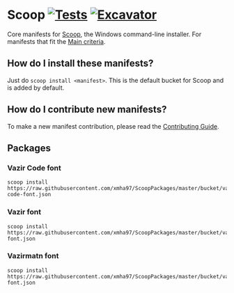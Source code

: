 # Scoop [![Tests](https://github.com/ScoopInstaller/Main/actions/workflows/ci.yml/badge.svg)](https://github.com/ScoopInstaller/Main/actions/workflows/ci.yml) [![Excavator](https://github.com/ScoopInstaller/Main/actions/workflows/excavator.yml/badge.svg)](https://github.com/ScoopInstaller/Main/actions/workflows/excavator.yml)

Core manifests for [Scoop](https://scoop.sh), the Windows command-line installer. For manifests that fit the [Main criteria](https://github.com/ScoopInstaller/Scoop/wiki/Criteria-for-including-apps-in-the-main-bucket).

How do I install these manifests?
---------------------------------

Just do `scoop install <manifest>`. This is the default bucket for Scoop and is added by default.

How do I contribute new manifests?
----------------------------------

To make a new manifest contribution, please read the [Contributing Guide](https://github.com/ScoopInstaller/.github/blob/main/.github/CONTRIBUTING.md).

## Packages

### Vazir Code font
```
scoop install https://raw.githubusercontent.com/xmha97/ScoopPackages/master/bucket/vazir-code-font.json
```

### Vazir font
```
scoop install https://raw.githubusercontent.com/xmha97/ScoopPackages/master/bucket/vazir-font.json
```

### Vazirmatn font
```
scoop install https://raw.githubusercontent.com/xmha97/ScoopPackages/master/bucket/vazirmatn-font.json
```
